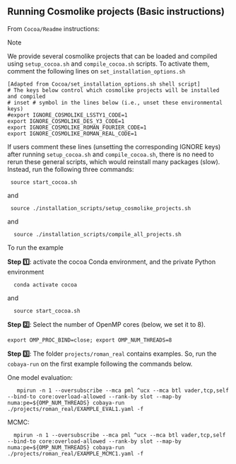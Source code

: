 ## Running Cosmolike projects (Basic instructions) <a name="running_cosmolike_projects"></a> 

From `Cocoa/Readme` instructions:

> [!Note]
> We provide several cosmolike projects that can be loaded and compiled using `setup_cocoa.sh` and `compile_cocoa.sh` scripts. To activate them, comment the following lines on `set_installation_options.sh` 
> 
>     [Adapted from Cocoa/set_installation_options.sh shell script] 
>     # The keys below control which cosmolike projects will be installed and compiled 
>     # inset # symbol in the lines below (i.e., unset these environmental keys)
>     #export IGNORE_COSMOLIKE_LSSTY1_CODE=1
>     export IGNORE_COSMOLIKE_DES_Y3_CODE=1
>     export IGNORE_COSMOLIKE_ROMAN_FOURIER_CODE=1
>     export IGNORE_COSMOLIKE_ROMAN_REAL_CODE=1
>
> If users comment these lines (unsetting the corresponding IGNORE keys) after running `setup_cocoa.sh` and `compile_cocoa.sh`, there is no need to rerun these general scripts, which would reinstall many packages (slow). Instead, run the following three commands:
>
>      source start_cocoa.sh
>
> and
> 
>      source ./installation_scripts/setup_cosmolike_projects.sh
>
> and
> 
>       source ./installation_scripts/compile_all_projects.sh

To run the example

 **Step :one:**: activate the cocoa Conda environment,  and the private Python environment 
    
      conda activate cocoa

and

      source start_cocoa.sh
 
 **Step :two:**: Select the number of OpenMP cores (below, we set it to 8).
    
    export OMP_PROC_BIND=close; export OMP_NUM_THREADS=8
      
 **Step :three:**: The folder `projects/roman_real` contains examples. So, run the `cobaya-run` on the first example following the commands below.

One model evaluation:
      
       mpirun -n 1 --oversubscribe --mca pml ^ucx --mca btl vader,tcp,self --bind-to core:overload-allowed --rank-by slot --map-by numa:pe=${OMP_NUM_THREADS} cobaya-run ./projects/roman_real/EXAMPLE_EVAL1.yaml -f
 
MCMC:

      mpirun -n 1 --oversubscribe --mca pml ^ucx --mca btl vader,tcp,self --bind-to core:overload-allowed --rank-by slot --map-by numa:pe=${OMP_NUM_THREADS} cobaya-run ./projects/roman_real/EXAMPLE_MCMC1.yaml -f

